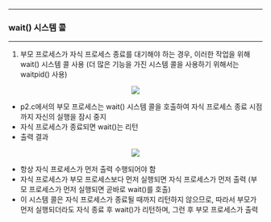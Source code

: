 -----
### wait() 시스템 콜
-----
1. 부모 프로세스가 자식 프로세스 종료를 대기해야 하는 경우, 이러한 작업을 위해 wait() 시스템 콜 사용 (더 많은 기능을 가진 시스템 콜을 사용하기 위해서는 waitpid() 사용)
<div align="center">
<img src="https://github.com/user-attachments/assets/d5006e61-0904-4145-94da-98805f1659a9">
</div>

  - p2.c에서의 부모 프로세스는 wait() 시스템 콜을 호출하여 자식 프로세스 종료 시점까지 자신의 실행을 잠시 중지
  - 자식 프로세스가 종료되면 wait()는 리턴
  - 출력 결과
<div align="center">
<img src="https://github.com/user-attachments/assets/5372bcf7-8baf-4f0f-a81f-f43db36ce051">
</div>

  - 항상 자식 프로세스가 먼저 출력 수행되어야 함
  - 자식 프로세스가 부모 프로세스보다 먼저 실행되면 자식 프로세스가 먼저 출력 (부모 프로세스가 먼저 실행되면 곧바로 wait()를 호출)
  - 이 시스템 콜은 자식 프로세스가 종료될 때까지 리턴하지 않으므로, 따라서 부모가 먼저 실행되더라도 자식 종료 후 wait()가 리턴하며, 그런 후 부모 프로세스가 출력
